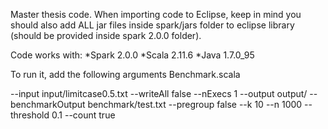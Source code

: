 Master thesis code. When importing code to Eclipse, keep in mind you should also add ALL jar files inside spark/jars folder to eclipse library (should be provided inside spark 2.0.0 folder).

Code works with:
*Spark 2.0.0
*Scala 2.11.6
*Java 1.7.0_95

To run it, add the following arguments Benchmark.scala

--input input/limitcase0.5.txt --writeAll false --nExecs 1 --output output/ --benchmarkOutput benchmark/test.txt --pregroup false --k 10 --n 1000 --threshold 0.1 --count true

